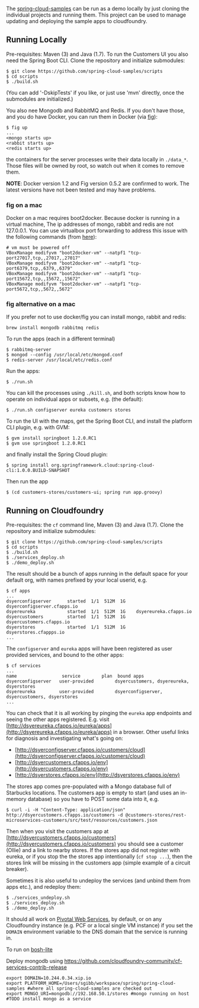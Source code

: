 The
[spring-cloud-samples](https://github.com/spring-cloud-samples)
can be run as a demo locally by just cloning the individual projects
and running them. This project can be used to manage updating and
deploying the sample apps to cloudfoundry.

## Running Locally

Pre-requisites: Maven (3) and Java (1.7). To run the
Customers UI you also need the Spring Boot CLI. Clone the repository
and initialize submodules:

```
$ git clone https://github.com/spring-cloud-samples/scripts
$ cd scripts
$ ./build.sh
```

(You can add '-DskipTests' if you like, or just use 'mvn' directly,
once the submodules are initialized.)

You also nee Mongodb and RabbitMQ and Redis. If you don't have those, and you do
have Docker, you can run them in Docker (via [fig](http://www.fig.sh/)):

```
$ fig up
...
<mongo starts up>
<rabbit starts up>
<redis starts up>
```

the containers for the server processes write their data locally in
`./data_*`. Those files will be owned by root, so watch out when it
comes to remove them.

**NOTE**: Docker version 1.2 and Fig version 0.5.2 are confirmed to work.  The latest 
versions have not been tested and may have problems.

### fig on a mac

Docker on a mac requires boot2docker.  Because docker is running in a virtual machine,
The ip addresses of mongo, rabbit and redis are not 127.0.0.1.  You can use 
virtualbox port forwarding to address this issue with the following commands 
(from [here](https://github.com/boot2docker/boot2docker/blob/master/doc/WORKAROUNDS.md)):

    # vm must be powered off
    VBoxManage modifyvm "boot2docker-vm" --natpf1 "tcp-port27017,tcp,,27017,,27017"
    VBoxManage modifyvm "boot2docker-vm" --natpf1 "tcp-port6379,tcp,,6379,,6379"
    VBoxManage modifyvm "boot2docker-vm" --natpf1 "tcp-port15672,tcp,,15672,,15672"
    VBoxManage modifyvm "boot2docker-vm" --natpf1 "tcp-port5672,tcp,,5672,,5672"
    
### fig alternative on a mac

If you prefer not to use docker/fig you can install mongo, rabbit and redis:

    brew install mongodb rabbitmq redis
    
To run the apps (each in a different terminal)

    $ rabbitmq-server
    $ mongod --config /usr/local/etc/mongod.conf
    $ redis-server /usr/local/etc/redis.conf
    

Run the apps:

```
$ ./run.sh
```

You can kill the processes using `./kill.sh`, and both scripts know how to operate on individual apps or subsets, e.g. (the default):

```
$ ./run.sh configserver eureka customers stores
```

To run the UI with the maps, get the Spring Boot CLI, and install the
platform CLI plugin, e.g. with GVM:

```
$ gvm install springboot 1.2.0.RC1
$ gvm use springboot 1.2.0.RC1
```

and finally install the Spring Cloud plugin:

```
$ spring install org.springframework.cloud:spring-cloud-cli:1.0.0.BUILD-SNAPSHOT
```

Then run the app

```
$ (cd customers-stores/customers-ui; spring run app.groovy)
```

## Running on Cloudfoundry

Pre-requisites: the `cf` command line, Maven (3) and Java (1.7).
Clone the repository and initialize submodules:

```
$ git clone https://github.com/spring-cloud-samples/scripts
$ cd scripts
$ ./build.sh
$ ./services_deploy.sh
$ ./demo_deploy.sh
```

The result should be a bunch of apps running in the default space for
your default org, with names prefixed by your local userid, e.g.

```
$ cf apps
...
dsyerconfigserver      started  1/1  512M  1G    dsyerconfigserver.cfapps.io
dsyereureka            started  1/1  512M  1G    dsyereureka.cfapps.io
dsyercustomers         started  1/1  512M  1G    dsyercustomers.cfapps.io
dsyerstores            started  1/1  512M  1G    dsyerstores.cfappps.io
...
```

The `configserver` and `eureka` apps will have been registered as user
provided services, and bound to the other apps:

```
$ cf services
...
name                 service        plan  bound apps   
dsyerconfigserver   user-provided        dsyercustomers, dsyereureka, dsyerstores   
dsyereureka         user-provided        dsyerconfigserver, dsyercustomers, dsyerstores   
...
```

You can check that it is all working by pinging the `eureka` app
endpoints and seeing the other apps registered. E.g. visit
[http://dsyereureka.cfapps.io/eureka/apps](http://dsyereureka.cfapps.io/eureka/apps)
in a browser. Other useful links for diagnosis and investigating
what's going on:

* [http://dsyerconfigserver.cfapps.io/customers/cloud](http://dsyerconfigserver.cfapps.io/customers/cloud)
* [http://dsyercustomers.cfapps.io/env](http://dsyercustomers.cfapps.io/env)
* [http://dsyerstores.cfapps.io/env](http://dsyerstores.cfapps.io/env)

The stores app comes pre-populated with a Mongo database full of
Starbucks locations. The customers app is empty to start (and uses an
in-memory database) so you have to POST some data into it, e.g.

```
$ curl -i -H "Content-Type: application/json" http://dsyercustomers.cfapps.io/customers -d @customers-stores/rest-microservices-customers/src/test/resources/customers.json
```

Then when you visit the customers app at
[http://dsyercustomers.cfapps.io/customers](http://dsyercustomers.cfapps.io/customers)
you should see a customer (Ollie) and a link to nearby stores. If the
stores app did not register with eureka, or if you stop the the stores
app intentionally (`cf stop ...`), then the stores link will be
missing in the customers app (simple example of a circuit breaker).

Sometimes it is also useful to undeploy the services (and unbind them
from apps etc.), and redeploy them:

```
$ ./services_undeploy.sh
$ ./services_deploy.sh
$ ./demo_deploy.sh
```

It should all work on [Pivotal Web Services](https://run.pivotal.io),
by default, or on any Cloudfoundry instance (e.g. PCF or a local
single VM instance) if you set the `DOMAIN` environment variable to
the DNS domain that the service is running in.

To run on [bosh-lite](https://github.com/cloudfoundry/bosh-lite)

Deploy mongodb using https://github.com/cloudfoundry-community/cf-services-contrib-release

```
export DOMAIN=10.244.0.34.xip.io
export PLATFORM_HOME=/Users/sgibb/workspace/spring/spring-cloud-samples #where all spring-cloud-samples are checked out
export MONGO_URI=mongodb://192.168.50.1/stores #mongo running on host #TODO install mongo as a service
```
